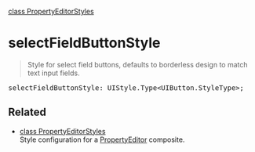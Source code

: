 [class PropertyEditorStyles](PropertyEditorStyles.md)

# selectFieldButtonStyle

> Style for select field buttons, defaults to borderless design to match text input fields.

<pre class="docgen_signature">selectFieldButtonStyle: UIStyle.Type&lt;UIButton.StyleType&gt;;</pre>

## Related

- [<!--{ref:class}-->class PropertyEditorStyles](PropertyEditorStyles.md) \
    Style configuration for a [PropertyEditor](PropertyEditor.md) composite.
